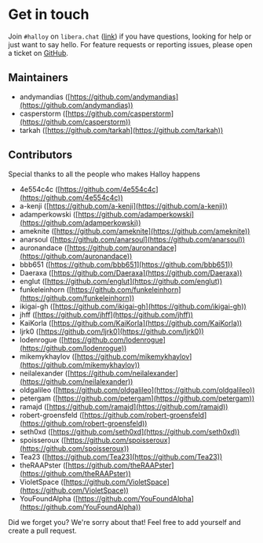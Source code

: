 # Get in touch

Join `#halloy` on `libera.chat` ([link](ircs://irc.libera.chat/#halloy)) if you have questions, looking for help or just want to say hello.
For feature requests or reporting issues, please open a ticket on [GitHub](https://github.com/squidowl/halloy).

## Maintainers

* andymandias ([https://github.com/andymandias](https://github.com/andymandias))
* casperstorm ([https://github.com/casperstorm](https://github.com/casperstorm))
* tarkah ([https://github.com/tarkah](https://github.com/tarkah))

## Contributors

Special thanks to all the people who makes Halloy happens

* 4e554c4c ([https://github.com/4e554c4c](https://github.com/4e554c4c))
* a-kenji ([https://github.com/a-kenji](https://github.com/a-kenji))
* adamperkowski ([https://github.com/adamperkowski](https://github.com/adamperkowski))
* ameknite ([https://github.com/ameknite](https://github.com/ameknite))
* anarsoul ([https://github.com/anarsoul](https://github.com/anarsoul))
* auronandace ([https://github.com/auronandace](https://github.com/auronandace))
* bbb651 ([https://github.com/bbb651](https://github.com/bbb651))
* Daeraxa ([https://github.com/Daeraxa](https://github.com/Daeraxa))
* englut ([https://github.com/englut](https://github.com/englut))
* funkeleinhorn ([https://github.com/funkeleinhorn](https://github.com/funkeleinhorn))
* ikigai-gh ([https://github.com/ikigai-gh](https://github.com/ikigai-gh))
* jhff ([https://github.com/jhff](https://github.com/jhff))
* KaiKorla ([https://github.com/KaiKorla](https://github.com/KaiKorla))
* ljrk0 ([https://github.com/ljrk0](https://github.com/ljrk0))
* lodenrogue ([https://github.com/lodenrogue](https://github.com/lodenrogue))
* mikemykhaylov ([https://github.com/mikemykhaylov](https://github.com/mikemykhaylov))
* neilalexander ([https://github.com/neilalexander](https://github.com/neilalexander))
* oldgalileo ([https://github.com/oldgalileo](https://github.com/oldgalileo))
* petergam ([https://github.com/petergam](https://github.com/petergam))
* ramajd ([https://github.com/ramajd](https://github.com/ramajd))
* robert-groensfeld ([https://github.com/robert-groensfeld](https://github.com/robert-groensfeld))
* seth0xd ([https://github.com/seth0xd](https://github.com/seth0xd))
* spoisseroux ([https://github.com/spoisseroux](https://github.com/spoisseroux))
* Tea23 ([https://github.com/Tea23](https://github.com/Tea23))
* theRAAPster ([https://github.com/theRAAPster](https://github.com/theRAAPster))
* VioletSpace ([https://github.com/VioletSpace](https://github.com/VioletSpace))
* YouFoundAlpha ([https://github.com/YouFoundAlpha](https://github.com/YouFoundAlpha))

Did we forget you? We're sorry about that! Feel free to add yourself and create a pull request.
